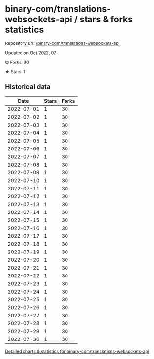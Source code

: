# binary-com/translations-websockets-api / stars & forks statistics

Repository url: [/binary-com/translations-websockets-api](https://github.com/binary-com/translations-websockets-api)

Updated on Oct 2022, 07

☋ Forks: 30

★ Stars: 1

## Historical data
| Date | Stars | Forks |
|------|-------|-------|
| 2022-07-01 | 1 | 30 | 
| 2022-07-02 | 1 | 30 | 
| 2022-07-03 | 1 | 30 | 
| 2022-07-04 | 1 | 30 | 
| 2022-07-05 | 1 | 30 | 
| 2022-07-06 | 1 | 30 | 
| 2022-07-07 | 1 | 30 | 
| 2022-07-08 | 1 | 30 | 
| 2022-07-09 | 1 | 30 | 
| 2022-07-10 | 1 | 30 | 
| 2022-07-11 | 1 | 30 | 
| 2022-07-12 | 1 | 30 | 
| 2022-07-13 | 1 | 30 | 
| 2022-07-14 | 1 | 30 | 
| 2022-07-15 | 1 | 30 | 
| 2022-07-16 | 1 | 30 | 
| 2022-07-17 | 1 | 30 | 
| 2022-07-18 | 1 | 30 | 
| 2022-07-19 | 1 | 30 | 
| 2022-07-20 | 1 | 30 | 
| 2022-07-21 | 1 | 30 | 
| 2022-07-22 | 1 | 30 | 
| 2022-07-23 | 1 | 30 | 
| 2022-07-24 | 1 | 30 | 
| 2022-07-25 | 1 | 30 | 
| 2022-07-26 | 1 | 30 | 
| 2022-07-27 | 1 | 30 | 
| 2022-07-28 | 1 | 30 | 
| 2022-07-29 | 1 | 30 | 
| 2022-07-30 | 1 | 30 | 


[Detailed charts & statistics for binary-com/translations-websockets-api](https://reviewgithub.com/rep/binary-com/translations-websockets-api)
